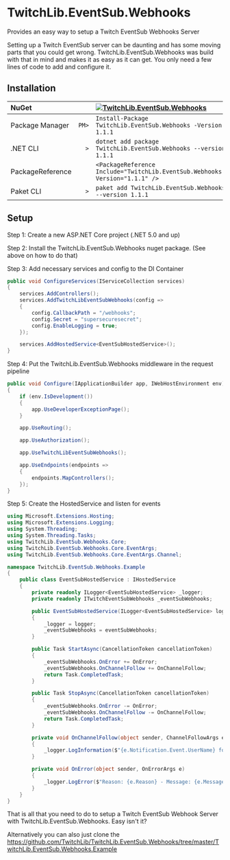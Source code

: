 # TwitchLib.EventSub.Webhooks
Provides an easy way to setup a Twitch EventSub Webhooks Server

Setting up a Twitch EventSub server can be daunting and has some moving parts that you could get wrong.
TwitchLib.EventSub.Webhooks was build with that in mind and makes it as easy as it can get.
You only need a few lines of code to add and configure it.

## Installation

| NuGet            |       | [![TwitchLib.EventSub.Webhooks][1]][2]                                       |
| :--------------- | ----: | :--------------------------------------------------------------------------- |
| Package Manager  | `PM>` | `Install-Package TwitchLib.EventSub.Webhooks -Version 1.1.1`                 |
| .NET CLI         | `>`   | `dotnet add package TwitchLib.EventSub.Webhooks --version 1.1.1`             |
| PackageReference |       | `<PackageReference Include="TwitchLib.EventSub.Webhooks" Version="1.1.1" />` |
| Paket CLI        | `>`   | `paket add TwitchLib.EventSub.Webhooks --version 1.1.1`                      |

[1]: https://img.shields.io/nuget/v/TwitchLib.EventSub.Webhooks.svg?label=TwitchLib.EventSub.Webhooks
[2]: https://www.nuget.org/packages/TwitchLib.EventSub.Webhooks

## Setup

Step 1: Create a new ASP.NET Core project (.NET 5.0 and up)

Step 2: Install the TwitchLib.EventSub.Webhooks nuget package. (See above on how to do that)

Step 3: Add necessary services and config to the DI Container

```csharp
public void ConfigureServices(IServiceCollection services)
{
    services.AddControllers();
    services.AddTwitchLibEventSubWebhooks(config =>
    {
        config.CallbackPath = "/webhooks";
        config.Secret = "supersecuresecret";
        config.EnableLogging = true;
    });

    services.AddHostedService<EventSubHostedService>();
}
```

Step 4: Put the TwitchLib.EventSub.Webhooks middleware in the request pipeline

```csharp
public void Configure(IApplicationBuilder app, IWebHostEnvironment env)
{
    if (env.IsDevelopment())
    {
        app.UseDeveloperExceptionPage();
    }

    app.UseRouting();

    app.UseAuthorization();

    app.UseTwitchLibEventSubWebhooks();

    app.UseEndpoints(endpoints =>
    {
        endpoints.MapControllers();
    });
}
```

Step 5: Create the HostedService and listen for events

```csharp
using Microsoft.Extensions.Hosting;
using Microsoft.Extensions.Logging;
using System.Threading;
using System.Threading.Tasks;
using TwitchLib.EventSub.Webhooks.Core;
using TwitchLib.EventSub.Webhooks.Core.EventArgs;
using TwitchLib.EventSub.Webhooks.Core.EventArgs.Channel;

namespace TwitchLib.EventSub.Webhooks.Example
{
    public class EventSubHostedService : IHostedService
    {
        private readonly ILogger<EventSubHostedService> _logger;
        private readonly ITwitchEventSubWebhooks _eventSubWebhooks;

        public EventSubHostedService(ILogger<EventSubHostedService> logger, ITwitchEventSubWebhooks eventSubWebhooks)
        {
            _logger = logger;
            _eventSubWebhooks = eventSubWebhooks;
        }

        public Task StartAsync(CancellationToken cancellationToken)
        {
            _eventSubWebhooks.OnError += OnError;
            _eventSubWebhooks.OnChannelFollow += OnChannelFollow;
            return Task.CompletedTask;
        }

        public Task StopAsync(CancellationToken cancellationToken)
        {
            _eventSubWebhooks.OnError -= OnError;
            _eventSubWebhooks.OnChannelFollow -= OnChannelFollow;
            return Task.CompletedTask;
        }

        private void OnChannelFollow(object sender, ChannelFollowArgs e)
        {
            _logger.LogInformation($"{e.Notification.Event.UserName} followed {e.Notification.Event.BroadcasterUserName} at {e.Notification.Event.FollowedAt.ToUniversalTime()}");
        }

        private void OnError(object sender, OnErrorArgs e)
        {
            _logger.LogError($"Reason: {e.Reason} - Message: {e.Message}");
        }
    }
}
```


That is all that you need to do to setup a Twitch EventSub Webhook Server with TwitchLib.EventSub.Webhooks.
Easy isn't it?

Alternatively you can also just clone the https://github.com/TwitchLib/TwitchLib.EventSub.Webhooks/tree/master/TwitchLib.EventSub.Webhooks.Example
